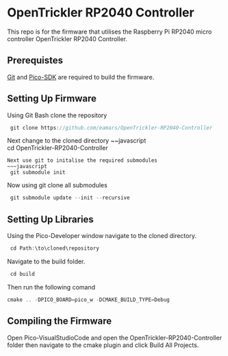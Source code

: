 
# OpenTrickler RP2040 Controller 
This repo is for the firmware that utilises the Raspberry Pi RP2040 micro controller OpenTrickler RP2040 Controller.

 
## Prerequistes  
[Git](https://gitforwindows.org/) and [Pico-SDK](https://github.com/raspberrypi/pico-setup-windows/releases/download/v0.5.1/pico-setup-windows-x64-standalone.exe) are required to build the firmware. 
 
## Setting Up Firmware 
 Using Git Bash clone the repository   
~~~javascript  
 git clone https://github.com/eamars/OpenTrickler-RP2040-Controller
~~~  
Next change to the cloned directory
~~javascript  
 cd OpenTrickler-RP2040-Controller
~~~  
Next use git to initalise the required submodules
~~~javascript  
 git submodule init
~~~  
Now using git clone all submodules
~~~javascript  
 git submodule update --init --recursive
~~~  

## Setting Up Libraries
Using the Pico-Developer window navigate to the cloned directory.
~~~javascript  
 cd Path:\to\cloned\repository
~~~  
Navigate to the build folder.
~~~javascript  
 cd build
~~~
Then run the following comand
~~~javascript  
cmake .. -DPICO_BOARD=pico_w -DCMAKE_BUILD_TYPE=Debug
~~~
## Compiling the Firmware
Open Pico-VisualStudioCode and open the OpenTrickler-RP2040-Controller folder then navigate to the cmake plugin and click Build All Projects.
